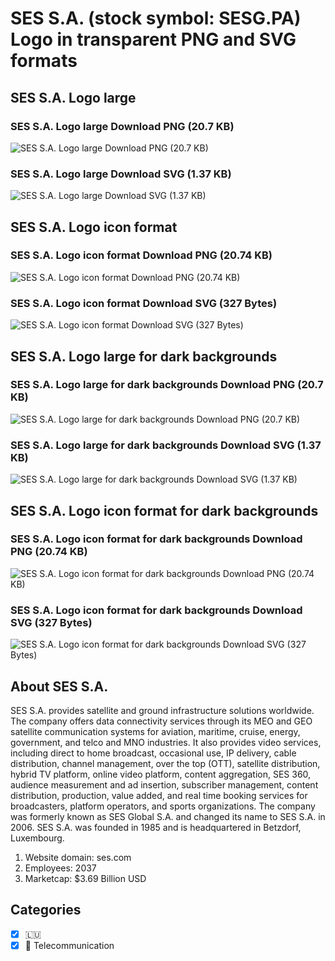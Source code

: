# SES S.A. (stock symbol: SESG.PA) Logo in transparent PNG and SVG formats

## SES S.A. Logo large

### SES S.A. Logo large Download PNG (20.7 KB)

![SES S.A. Logo large Download PNG (20.7 KB)](/img/orig/SESG.PA_BIG-1a94eb26.png)

### SES S.A. Logo large Download SVG (1.37 KB)

![SES S.A. Logo large Download SVG (1.37 KB)](/img/orig/SESG.PA_BIG-96774e7c.svg)

## SES S.A. Logo icon format

### SES S.A. Logo icon format Download PNG (20.74 KB)

![SES S.A. Logo icon format Download PNG (20.74 KB)](/img/orig/SESG.PA-fbe87572.png)

### SES S.A. Logo icon format Download SVG (327 Bytes)

![SES S.A. Logo icon format Download SVG (327 Bytes)](/img/orig/SESG.PA-3c8d836a.svg)

## SES S.A. Logo large for dark backgrounds

### SES S.A. Logo large for dark backgrounds Download PNG (20.7 KB)

![SES S.A. Logo large for dark backgrounds Download PNG (20.7 KB)](/img/orig/SESG.PA_BIG.D-f5005bd3.png)

### SES S.A. Logo large for dark backgrounds Download SVG (1.37 KB)

![SES S.A. Logo large for dark backgrounds Download SVG (1.37 KB)](/img/orig/SESG.PA_BIG.D-b8e3cc0d.svg)

## SES S.A. Logo icon format for dark backgrounds

### SES S.A. Logo icon format for dark backgrounds Download PNG (20.74 KB)

![SES S.A. Logo icon format for dark backgrounds Download PNG (20.74 KB)](/img/orig/SESG.PA.D-da1a39e3.png)

### SES S.A. Logo icon format for dark backgrounds Download SVG (327 Bytes)

![SES S.A. Logo icon format for dark backgrounds Download SVG (327 Bytes)](/img/orig/SESG.PA.D-5113d462.svg)

## About SES S.A.

SES S.A. provides satellite and ground infrastructure solutions worldwide. The company offers data connectivity services through its MEO and GEO satellite communication systems for aviation, maritime, cruise, energy, government, and telco and MNO industries. It also provides video services, including direct to home broadcast, occasional use, IP delivery, cable distribution, channel management, over the top (OTT), satellite distribution, hybrid TV platform, online video platform, content aggregation, SES 360, audience measurement and ad insertion, subscriber management, content distribution, production, value added, and real time booking services for broadcasters, platform operators, and sports organizations. The company was formerly known as SES Global S.A. and changed its name to SES S.A. in 2006. SES S.A. was founded in 1985 and is headquartered in Betzdorf, Luxembourg.

1. Website domain: ses.com
2. Employees: 2037
3. Marketcap: $3.69 Billion USD


## Categories
- [x] 🇱🇺
- [x] 📡 Telecommunication
